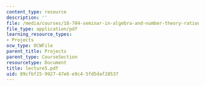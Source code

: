 ```yaml
---
content_type: resource
description: ''
file: /media/courses/18-704-seminar-in-algebra-and-number-theory-rational-points-on-elliptic-curves-fall-2004/89cfbf25992747e6e9c45fd5daf28537_lecture5.pdf
file_type: application/pdf
learning_resource_types:
- Projects
ocw_type: OCWFile
parent_title: Projects
parent_type: CourseSection
resourcetype: Document
title: lecture5.pdf
uid: 89cfbf25-9927-47e6-e9c4-5fd5daf28537
---
```


